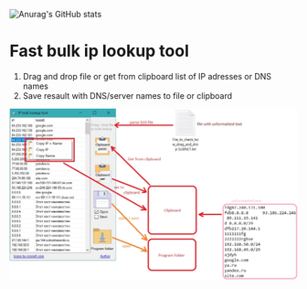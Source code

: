 ![Anurag's GitHub stats](https://github-readme-stats.vercel.app/api?username=sergiomarotco&show_icons=true&theme=radical)

# Fast bulk ip lookup tool

1. Drag and drop file or get from clipboard list of IP adresses or DNS names
2. Save resault with DNS/server names to file or clipboard

<img src='https://github.com/sergiomarotco/IP-Bulk-lookup/blob/master/screen.jpg?raw=true' />
